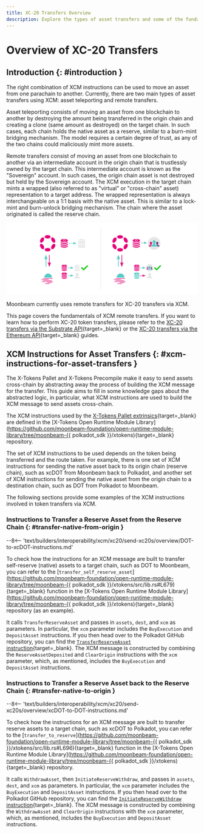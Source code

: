 ```yaml
---
title: XC-20 Transfers Overview
description: Explore the types of asset transfers and some of the fundamentals of remote asset transfers via XCM, including the XCM instructions used for asset transfers.
---
```


# Overview of XC-20 Transfers

## Introduction {: #introduction }

The right combination of XCM instructions can be used to move an asset from one parachain to another. Currently, there are two main types of asset transfers using XCM: asset teleporting and remote transfers.

Asset teleporting consists of moving an asset from one blockchain to another by destroying the amount being transferred in the origin chain and creating a clone (same amount as destroyed) on the target chain. In such cases, each chain holds the native asset as a reserve, similar to a burn-mint bridging mechanism. The model requires a certain degree of trust, as any of the two chains could maliciously mint more assets.

Remote transfers consist of moving an asset from one blockchain to another via an intermediate account in the origin chain that is trustlessly owned by the target chain. This intermediate account is known as the "Sovereign" account. In such cases, the origin chain asset is not destroyed but held by the Sovereign account. The XCM execution in the target chain mints a wrapped (also referred to as "virtual" or  "cross-chain" asset) representation to a target address. The wrapped representation is always interchangeable on a 1:1 basis with the native asset. This is similar to a lock-mint and burn-unlock bridging mechanism. The chain where the asset originated is called the reserve chain.

![Asset Teleporting and Remote Transfers](/images/builders/interoperability/xcm/xc20/send-xc20s/overview/overview-1.png)

Moonbeam currently uses remote transfers for XC-20 transfers via XCM.

This page covers the fundamentals of XCM remote transfers. If you want to learn how to perform XC-20 token transfers, please refer to the [XC-20 transfers via the Substrate API](/builders/interoperability/xcm/xc20/send-xc20s/xtokens-pallet/){target=\_blank} or the [XC-20 transfers via the Ethereum API](/builders/interoperability/xcm/xc20/send-xc20s/xtokens-precompile/){target=\_blank} guides.

## XCM Instructions for Asset Transfers {: #xcm-instructions-for-asset-transfers }

The X-Tokens Pallet and X-Tokens Precompile make it easy to send assets cross-chain by abstracting away the process of building the XCM message for the transfer. This guide aims to fill in some knowledge gaps about the abstracted logic, in particular, what XCM instructions are used to build the XCM message to send assets cross-chain.

The XCM instructions used by the [X-Tokens Pallet extrinsics](/builders/interoperability/xcm/xc20/send-xc20s/xtokens-pallet#extrinsics){target=\_blank} are defined in the [X-Tokens Open Runtime Module Library](https://github.com/moonbeam-foundation/open-runtime-module-library/tree/moonbeam-{{ polkadot_sdk }}/xtokens){target=\_blank} repository.

The set of XCM instructions to be used depends on the token being transferred and the route taken. For example, there is one set of XCM instructions for sending the native asset back to its origin chain (reserve chain), such as xcDOT from Moonbeam back to Polkadot, and another set of XCM instructions for sending the native asset from the origin chain to a destination chain, such as DOT from Polkadot to Moonbeam.

The following sections provide some examples of the XCM instructions involved in token transfers via XCM.

### Instructions to Transfer a Reserve Asset from the Reserve Chain {: #transfer-native-from-origin }

--8<-- 'text/builders/interoperability/xcm/xc20/send-xc20s/overview/DOT-to-xcDOT-instructions.md'

To check how the instructions for an XCM message are built to transfer self-reserve (native) assets to a target chain, such as DOT to Moonbeam, you can refer to the [`transfer_self_reserve_asset`](https://github.com/moonbeam-foundation/open-runtime-module-library/tree/moonbeam-{{ polkadot_sdk }}/xtokens/src/lib.rs#L679){target=\_blank} function in the [X-Tokens Open Runtime Module Library](https://github.com/moonbeam-foundation/open-runtime-module-library/tree/moonbeam-{{ polkadot_sdk }}/xtokens){target=\_blank} repository (as an example).

It calls `TransferReserveAsset` and passes in `assets`, `dest`, and `xcm` as parameters. In particular, the `xcm` parameter includes the `BuyExecution` and `DepositAsset` instructions. If you then head over to the Polkadot GitHub repository, you can find the [`TransferReserveAsset` instruction](https://github.com/paritytech/polkadot-sdk/blob/master/polkadot/xcm/xcm-executor/src/lib.rs#L514){target=\_blank}. The XCM message is constructed by combining the `ReserveAssetDeposited` and `ClearOrigin` instructions with the `xcm` parameter, which, as mentioned, includes the `BuyExecution` and `DepositAsset` instructions.

### Instructions to Transfer a Reserve Asset back to the Reserve Chain {: #transfer-native-to-origin }

--8<-- 'text/builders/interoperability/xcm/xc20/send-xc20s/overview/xcDOT-to-DOT-instructions.md'

To check how the instructions for an XCM message are built to transfer reserve assets to a target chain, such as xcDOT to Polkadot, you can refer to the [`transfer_to_reserve`](https://github.com/moonbeam-foundation/open-runtime-module-library/tree/moonbeam-{{ polkadot_sdk }}/xtokens/src/lib.rs#L696){target=\_blank} function in the [X-Tokens Open Runtime Module Library](https://github.com/moonbeam-foundation/open-runtime-module-library/tree/moonbeam-{{ polkadot_sdk }}/xtokens){target=\_blank} repository.

It calls `WithdrawAsset`, then `InitiateReserveWithdraw`, and passes in `assets`, `dest`, and `xcm` as parameters. In particular, the `xcm` parameter includes the `BuyExecution` and `DepositAsset` instructions. If you then head over to the Polkadot GitHub repository, you can find the [`InitiateReserveWithdraw` instruction](https://github.com/paritytech/polkadot-sdk/blob/master/polkadot/xcm/xcm-executor/src/lib.rs#L638){target=\_blank}. The XCM message is constructed by combining the `WithdrawAsset` and `ClearOrigin` instructions with the `xcm` parameter, which, as mentioned, includes the `BuyExecution` and `DepositAsset` instructions.
